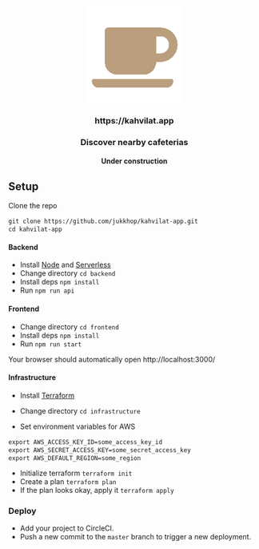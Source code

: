 <p align="center">
  <img src="https://raw.githubusercontent.com/jukkhop/kahvilat-app/master/frontend/public/logo192.png" />
  <h3 align="center">https://kahvilat.app</h3>
  <h3 align="center">Discover nearby cafeterias</h3>
  <h4 align="center">Under construction</h4>
</p>

## Setup

Clone the repo

```
git clone https://github.com/jukkhop/kahvilat-app.git
cd kahvilat-app
```

#### Backend

- Install [Node](https://nodejs.org/en/) and [Serverless](https://github.com/serverless/serverless#quick-start)
- Change directory `cd backend`
- Install deps `npm install`
- Run `npm run api`

#### Frontend

- Change directory `cd frontend`
- Install deps `npm install`
- Run `npm run start`

Your browser should automatically open http://localhost:3000/

#### Infrastructure

- Install [Terraform](https://www.terraform.io/)
- Change directory `cd infrastructure`

- Set environment variables for AWS

```
export AWS_ACCESS_KEY_ID=some_access_key_id
export AWS_SECRET_ACCESS_KEY=some_secret_access_key
export AWS_DEFAULT_REGION=some_region
```

- Initialize terraform `terraform init`
- Create a plan `terraform plan`
- If the plan looks okay, apply it `terraform apply`

### Deploy

- Add your project to CircleCI.
- Push a new commit to the `master` branch to trigger a new deployment.

